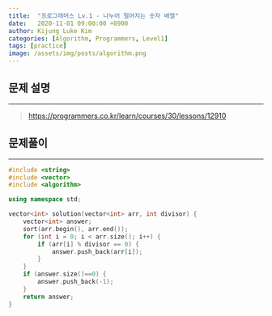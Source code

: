 ```yaml
---
title:  "프로그래머스 Lv.1 - 나누어 떨어지는 숫자 배열"
date:   2020-11-01 09:00:00 +0900
author: Kijung Luke Kim
categories: [Algorithm, Programmers, Level1]
tags: [practice]
image: /assets/img/posts/algorithm.png
---
```


## 문제 설명
---

> https://programmers.co.kr/learn/courses/30/lessons/12910

## 문제풀이
---

```cpp
#include <string>
#include <vector>
#include <algorithm>

using namespace std;

vector<int> solution(vector<int> arr, int divisor) {
    vector<int> answer;
    sort(arr.begin(), arr.end());
    for (int i = 0; i < arr.size(); i++) {
        if (arr[i] % divisor == 0) {
            answer.push_back(arr[i]);
        }
    }
    if (answer.size()==0) {
        answer.push_back(-1);
    }
    return answer;
}
```